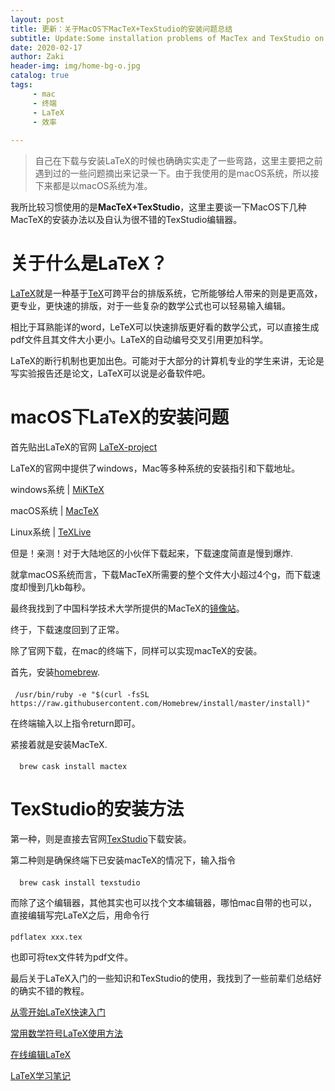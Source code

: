 ```yaml
---
layout: post
title: 更新：关于MacOS下MacTeX+TexStudio的安装问题总结
subtitle: Update:Some installation problems of MacTex and TexStudio on MacOS
date: 2020-02-17
author: Zaki
header-img: img/home-bg-o.jpg
catalog: true
tags:
     - mac
     - 终端
     - LaTeX
     - 效率
     
---
```





>自己在下载与安装LaTeX的时候也确确实实走了一些弯路，这里主要把之前遇到过的一些问题摘出来记录一下。由于我使用的是macOS系统，所以接下来都是以macOS系统为准。



我所比较习惯使用的是<strong>MacTeX+TexStudio</strong>，这里主要谈一下MacOS下几种MacTeX的安装办法以及自认为很不错的TexStudio编辑器。




# 关于什么是LaTeX？


<a href="https://www.latex-project.org/about/">LaTeX</a>就是一种基于<a href="https://tex.stackexchange.com/">TeX</a>可跨平台的排版系统，它所能够给人带来的则是更高效，更专业，更快速的排版，对于一些复杂的数学公式也可以轻易输入编辑。

相比于耳熟能详的word，LeTeX可以快速排版更好看的数学公式，可以直接生成pdf文件且其文件大小更小。LaTeX的自动编号交叉引用更加科学。

LaTeX的断行机制也更加出色。可能对于大部分的计算机专业的学生来讲，无论是写实验报告还是论文，LaTeX可以说是必备软件吧。



# macOS下LaTeX的安装问题



首先贴出LaTeX的官网 <a href="https://www.latex-project.org">LaTeX-project</a>

LaTeX的官网中提供了windows，Mac等多种系统的安装指引和下载地址。
 
 windows系统 | <a href="https://miktex.org">MiKTeX</a>
 
 macOS系统 | <a href="http://www.tug.org/mactex/">MacTeX</a>
 
 Linux系统 | <a href="https://www.tug.org/texlive/">TeXLive</a>
 
 但是！亲测！对于大陆地区的小伙伴下载起来，下载速度简直是慢到爆炸.
 
 就拿macOS系统而言，下载MacTeX所需要的整个文件大小超过4个g，而下载速度却慢到几kb每秒。
 
 最终我找到了中国科学技术大学所提供的MacTeX的<a href="https://mirrors.ustc.edu.cn/CTAN/systems/mac/mactex/MacTeX.pkg">镜像站</a>。
 
 终于，下载速度回到了正常。
 
 
 除了官网下载，在mac的终端下，同样可以实现macTeX的安装。
 
 首先，安装<a href="https://brew.sh">homebrew</a>.
 
 #### 
   
     /usr/bin/ruby -e "$(curl -fsSL https://raw.githubusercontent.com/Homebrew/install/master/install)"
 
 在终端输入以上指令return即可。
 
 紧接着就是安装MacTeX.
 
 #### 
 
      brew cask install mactex
      
 
 
  # TexStudio的安装方法
 
 
 
 第一种，则是直接去官网<a href="http://texstudio.sourceforge.net">TexStudio</a>下载安装。
 
 
 第二种则是确保终端下已安装macTeX的情况下，输入指令
 
 ####
 
      brew cask install texstudio
      
      
而除了这个编辑器，其他其实也可以找个文本编辑器，哪怕mac自带的也可以，直接编辑写完LaTeX之后，用命令行

####  

    pdflatex xxx.tex
 
 也即可将tex文件转为pdf文件。
 
 
 最后关于LaTeX入门的一些知识和TexStudio的使用，我找到了一些前辈们总结好的确实不错的教程。
 
  <a href="http://liuchengxu.org/blog-cn/posts/quick-latex/">从零开始LaTeX快速入门</a>
 
  <a href="http://mohu.org/info/symbols/symbols.htm">常用数学符号LaTeX使用方法</a>
  
  <a href="https://link.zhihu.com/?target=https%3A//www.overleaf.com/">在线编辑LaTeX</a>
  
  <a href="https://www.cnblogs.com/zyg123/category/1415008.html">LaTeX学习笔记</a>
   
   
 
 
 

